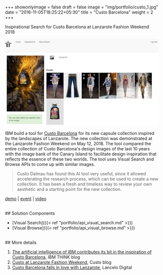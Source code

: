 +++
showonlyimage = false
draft = false
image = "img/portfolio/custo_1.jpg"
date = "2016-11-05T18:25:22+05:30"
title = "Custo Barcelona"
weight = 2
+++

Inspirational Search for Custo Barcelona at Lanzarote Fashion Weekend 2018
<!--more-->

<img src="/img/portfolio/custo_2.jpg" width="700">

IBM build a tool for [Custo Barcelona](https://custo.com/blog/2018/05/22/custo-lanzarote-fashion-weekend/) for its new capsule collection inspired by the landscapes of Lanzarote. The new collection was demonstrated at the Lanzarote Fashion Weekend on May 12, 2018.  The tool compared the entire collection of Custo Barcelona's design images of the last 10 years with the image bank of the Canary Island to facilitate design inspiration that reflects the essence of these two worlds. The tool uses Visual Search and Browse APIs to come up with similar images. 

> Custo Dalmau has found this AI tool very useful, since it allowed accelerating the research process, which can be used to create a new collection. It has been a fresh and timeless way to review your own aesthetic and a starting point for the new collection.

[demo](http://clustercusto.eu-central.containers.mybluemix.net/) | [event](https://www.lanzarotefashionweekend.com/ibm/) | [video](https://www.youtube.com/watch?v=rh7SMQiFY9g)

<br>
## Solution Components

* [Visual Search]({{< ref "portfolio/api_visual_search.md" >}}) 
* [Visual Browse]({{< ref "portfolio/api_visual_browse.md" >}}) 

<br>
## More details

1. [The artificial intelligence of IBM contributes its bit in the inspiration of Custo Barcelona](https://www.ibm.com/blogs/think/es-es/2018/06/06/custo-inteligencia-artificial/), IBM THINK blog
1. [Custo at Lanzarote Fashion Weekend](https://custo.com/blog/2018/05/22/custo-lanzarote-fashion-weekend/), Custo blog
1. [Custo Barcelona falls in love with Lanzarote](http://www.lancelotdigital.com/lanzarote/custo-barcelona-se-enamora-de-lanzarote), Lancelo Digital

